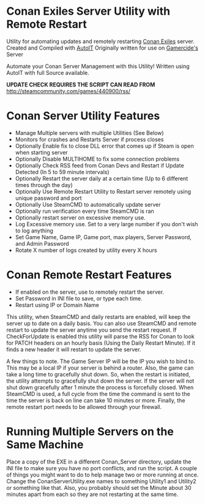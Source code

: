 # Conan Exiles Server Utility with Remote Restart
Utility for automating updates and remotely restarting [Conan Exiles](https://conanexiles.com/) server.
Created and Compiled with [AutoIT](https://www.autoitscript.com)
Originally written for use on [Gamercide's](https://gamercide.org) Server

 Automate your Conan Server Management with this Utility! Written using AutoIT with full Source available.
 
 **UPDATE CHECK REQUIRES THE SCRIPT CAN READ FROM** http://steamcommunity.com/games/440900/rss/
 
# Conan Server Utility Features
*   Manage Multiple servers with multiple Utilities (See Below)
*   Monitors for crashes and Restarts Server if process closes
*   Optionally Enable fix to close DLL error that comes up if Steam is open when starting server
*   Optionally Disable MULTIHOME to fix some connection problems
*   Optionally Check RSS feed from Conan Devs and Restart if Update Detected (In 5 to 59 minute intervals) 
*   Optionally Restart the server daily at a certain time (Up to 6 different times through the day)
*   Optionally Use Remote Restart Utility to Restart server remotely using unique password and port
*   Optionally Use SteamCMD to automatically update server
*   Optionally run verification every time SteamCMD is ran
*   Optionally restart server on excessive memory use.
*   Log Excessive memory use. Set to a very large number if you don't wish to log anything
*   Set Game Name, Game IP, Game port, max players, Server Password, and Admin Password
*   Rotate X number of logs created by utility every X hours
    
# Conan Remote Restart Features
*   If enabled on the server, use to remotely restart the server.
*   Set Password in INI file to save, or type each time.
*   Restart using IP or Domain Name

This utility, when SteamCMD and daily restarts are enabled, will keep the server up to date on a daily basis.  You can also use  SteamCMD and remote restart to update the server anytime you send the restart request. If CheckForUpdate is enabled this utility will parse the RSS for Conan to look for PATCH headers on an hourly basis (Using the Daily Restart Minute).  If it finds a new header it will restart to update the server.

A few things to note. The Game Server IP will be the IP you wish to bind to. This may be a local IP if your server is behind a router.  Also, the game can take a long time to gracefully shut down. So, when the restart is initiated, the utility attempts to gracefully shut down the server. If the server will not shut down gracefully after 1 minute the process is forcefully closed. When SteamCMD is used, a full cycle from the time the command is sent to the time the server is back on line can take 10 minutes or more.  Finally, the remote restart port needs to be allowed through your firewall. 

# Running Multiple Servers on the Same Machine
Place a copy of the EXE in a different Conan_Server directory, update the INI file to make sure you have no port conflicts, and run the script.  A couple of things you might want to do to help manage two or more running at once. Change the ConanServerUtility.exe names to something Utility1 and Utility2 or something like that. Also, you probably should set the Minute about 30 minutes apart from each so they are not restarting at the same time. 
